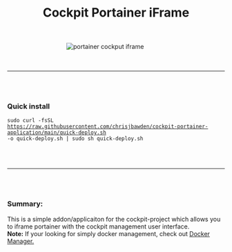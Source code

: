 <div align="center"><h1>Cockpit Portainer iFrame</h1></div>
<br>
<br>
<div style="width: 90%;" align="center">
<img src="https://github.com/chrisjbawden/cockpit-portainer-application/blob/main/misc/Image%20001%20-%202024010658.png?raw=true" alt="portainer cockput iframe">
</div>
<br>
<br>
<hr>
<br>
<br>

<h3>Quick install</h3>

<code>sudo curl -fsSL https://raw.githubusercontent.com/chrisjbawden/cockpit-portainer-application/main/quick-deploy.sh -o quick-deploy.sh | sudo sh quick-deploy.sh</code>

<br>
<br>
<hr>
<br>
<br>
<h3>Summary:</h3>
This is a simple addon/applicaiton for the cockpit-project which allows you to iframe portainer with the cockpit management user interface. 

<br>
<strong>Note:</strong> If your looking for simply docker management, check out <a href="github.com/chrisjbawden/cockpit-dockermanager?tab=readme-ov-file">Docker Manager.</a>
